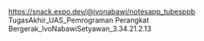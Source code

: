 https://snack.expo.dev/@ivonabawi/notesapp_tubesppb
TugasAkhir_UAS_Pemrograman Perangkat Bergerak_IvoNabawiSetyawan_3.34.21.2.13
